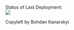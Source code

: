 Status of Last Deployment:<br>
<img src="https://github.com/Bohdan96/hello.java/workflows/CI/badge.svg?branch=master"></br>

Copyleft by Bohdan Kanarskyi
